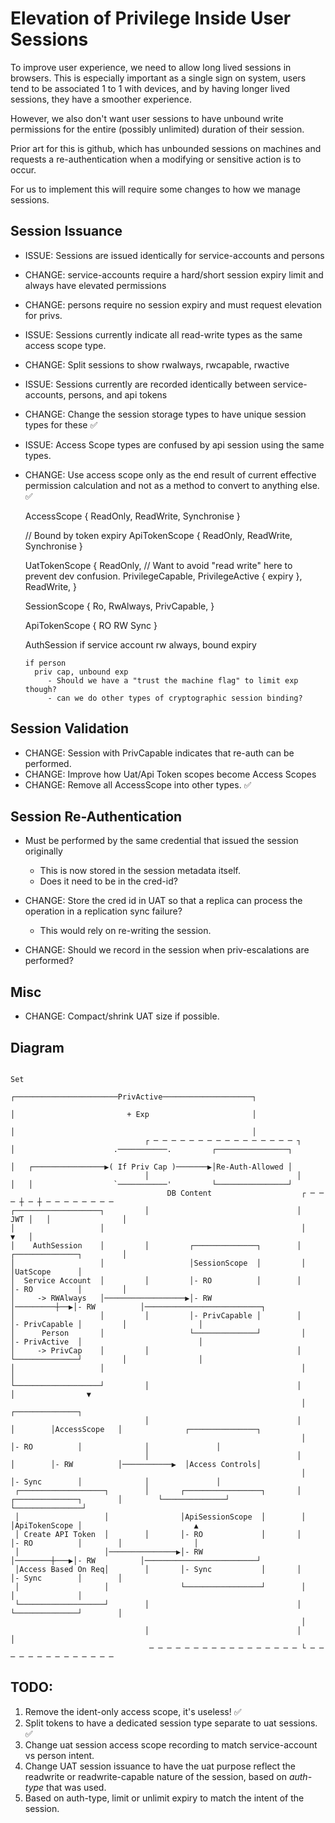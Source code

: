 # Elevation of Privilege Inside User Sessions

To improve user experience, we need to allow long lived sessions in browsers. This is especially
important as a single sign on system, users tend to be associated 1 to 1 with devices, and by
having longer lived sessions, they have a smoother experience.

However, we also don't want user sessions to have unbound write permissions for the entire (possibly
unlimited) duration of their session.

Prior art for this is github, which has unbounded sessions on machines and requests a
re-authentication when a modifying or sensitive action is to occur.

For us to implement this will require some changes to how we manage sessions.

## Session Issuance

- ISSUE: Sessions are issued identically for service-accounts and persons
- CHANGE: service-accounts require a hard/short session expiry limit and always have elevated permissions
- CHANGE: persons require no session expiry and must request elevation for privs.

- ISSUE: Sessions currently indicate all read-write types as the same access scope type.
- CHANGE: Split sessions to show rwalways, rwcapable, rwactive

- ISSUE: Sessions currently are recorded identically between service-accounts, persons, and api tokens
- CHANGE: Change the session storage types to have unique session types for these ✅

- ISSUE: Access Scope types are confused by api session using the same types.
- CHANGE: Use access scope only as the end result of current effective permission calculation and
  not as a method to convert to anything else. ✅


    AccessScope {
        ReadOnly,
        ReadWrite,
        Synchronise
    }

    // Bound by token expiry
    ApiTokenScope {
        ReadOnly,
        ReadWrite,
        Synchronise
    }

    UatTokenScope {
        ReadOnly,
        // Want to avoid "read write" here to prevent dev confusion.
        PrivilegeCapable,
        PrivilegeActive { expiry },
        ReadWrite,
    }

    SessionScope {
        Ro,
        RwAlways,
        PrivCapable,
    }

    ApiTokenScope {
        RO
        RW
        Sync
    }


    AuthSession
      if service account
        rw always, bound expiry

      if person
        priv cap, unbound exp
           - Should we have a "trust the machine flag" to limit exp though?
           - can we do other types of cryptographic session binding?


## Session Validation

- CHANGE: Session with PrivCapable indicates that re-auth can be performed.
- CHANGE: Improve how Uat/Api Token scopes become Access Scopes
- CHANGE: Remove all AccessScope into other types. ✅

## Session Re-Authentication

- Must be performed by the same credential that issued the session originally
  - This is now stored in the session metadata itself.
  - Does it need to be in the cred-id?

- CHANGE: Store the cred id in UAT so that a replica can process the operation in a replication sync failure?
  - This would rely on re-writing the session.
- CHANGE: Should we record in the session when priv-escalations are performed?

## Misc

- CHANGE: Compact/shrink UAT size if possible.

## Diagram


                                                                                                        Set                                               
                                                                             ┌───────────────────────PrivActive────────────────────┐                      
                                                                             │                         + Exp                       │                      
                                                                             │                                                     │                      
                                  ┌ ─ ─ ─ ─ ─ ─ ─ ─ ─ ─ ─ ─ ─ ─ ─ ─ ┐        │                      .───────────.         ┌────────────────┐              
                                                                             │   ┌────────────────▶( If Priv Cap )───────▶│Re-Auth-Allowed │              
                                  │                                 │        │   │                  `───────────'         └────────────────┘              
                                       DB Content                    ┌ ─ ─ ─ ┼ ─ ┼ ─ ─ ─ ─ ─ ─ ─ ─                                                        
    ┌───────────────────┐         │                                 │    JWT │   │                │                                                       
    │                   │                                            │       ▼   │                                                                        
    │    AuthSession    │         │         ┌──────────────┐        │    ┌──────────────┐         │                                                       
    │                   │                   │SessionScope  │         │   │UatScope      │                                                                 
    │  Service Account  │         │         │- RO          │        │    │- RO          │         │                                                       
    │     -> RWAlways   │──────────────────▶│- RW          │─────────┼──▶│- RW          │──────────────────────────┐                                      
    │                   │         │         │- PrivCapable │        │    │- PrivCapable │         │                │                                      
    │      Person       │                   └──────────────┘         │   │- PrivActive  │                          │                                      
    │     -> PrivCap    │         │                                 │    └──────────────┘         │                │                                      
    │                   │                                            │                                             │                                      
    └───────────────────┘         │                                 │                             │                ▼                                      
                                                                     │                                     ┌──────────────┐                               
                                  │                                 │                             │        │AccessScope   │              ┌───────────────┐
                                                                     │                                     │- RO          │              │               │
                                  │                                 │                             │        │- RW          │───────────▶  │Access Controls│
                                                                     │                                     │- Sync        │              │               │
     ┌───────────────────┐        │       ┌─────────────────┐       │     ┌──────────────┐        │        └──────────────┘              └───────────────┘
     │                   │                │ApiSessionScope  │        │    │ApiTokenScope │                         ▲                                      
     │ Create API Token  │        │       │- RO             │       │     │- RO          │        │                │                                      
     │                   │───────────────▶│- RW             │────────┼───▶│- RW          │─────────────────────────┘                                      
     │Access Based On Req│        │       │- Sync           │       │     │- Sync        │        │                                                       
     │                   │                └─────────────────┘        │    │              │                                                                
     └───────────────────┘        │                                 │     └──────────────┘        │                                                       
                                                                     │                                                                                    
                                  │                                 │                             │                                                       
                                   ─ ─ ─ ─ ─ ─ ─ ─ ─ ─ ─ ─ ─ ─ ─ ─ ─ └ ─ ─ ─ ─ ─ ─ ─ ─ ─ ─ ─ ─ ─ ─                                                        


## TODO:

1. Remove the ident-only access scope, it's useless! ✅
1. Split tokens to have a dedicated session type separate to uat sessions. ✅
1. Change uat session access scope recording to match service-account vs person intent.
1. Change UAT session issuance to have the uat purpose reflect the readwrite or readwrite-capable nature of the session, based on *auth-type* that was used.
1. Based on auth-type, limit or unlimit expiry to match the intent of the session.


